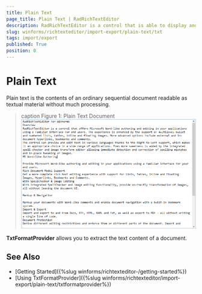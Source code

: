 ```yaml
---
title: Plain Text
page_title: Plain Text | RadRichTextEditor
description: RadRichTextEditor is a control that is able to display and edit rich-text content including formatted text arranged in pages, paragraphs, spans (runs), tables, etc. 
slug: winforms/richtexteditor/import-export/plain-text/txt
tags: import/export
published: True
position: 0
---
```


# Plain Text 

Plain text is the contents of an ordinary sequential document readable as textual material without much processing.

>caption Figure 1: Plain Text Document
![RadRichTextBox Formats And Conversion Txt 02](images/RadRichTextBox_Formats_And_Conversion_Txt_02.png)

__TxtFormatProvider__ allows you to extract the text content of a document.

## See Also

 * [Getting Started]({%slug winforms/richtexteditor-/getting-started%})
 * [Using TxtFormatProvider]({%slug winforms/richtexteditor/import-export/plain-text/txtformatprovider%})